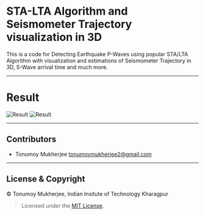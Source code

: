# STA-LTA Algorithm and Seismometer Trajectory visualization in 3D
 This is a code for Detecting Earthquake P-Waves using popular STA/LTA Algorithm with visualization and estimations of Seismometer Trajectory in 3D, S-Wave arrival time and much more.
 
***  
# Result
![Result](https://github.com/Tonumoy/STA-LTA-Algorithm-and-Seismometer-Trajectory-visualization-in-3D/blob/master/Results/STA_LTA_Vs_Spectrogram.png?raw=true)
![Result](https://github.com/Tonumoy/STA-LTA-Algorithm-and-Seismometer-Trajectory-visualization-in-3D/blob/master/Results/seismometer_movement_Nepal.png?raw=true)
***
## Contributors
* Tonumoy Mukherjee tonumoymukherjee2@gmail.com
***
## License & Copyright
&#169; Tonumoy Mukherjee, Indian Insitute of Technology Kharagpur
> Licensed under the [MIT License](LICENSE).

